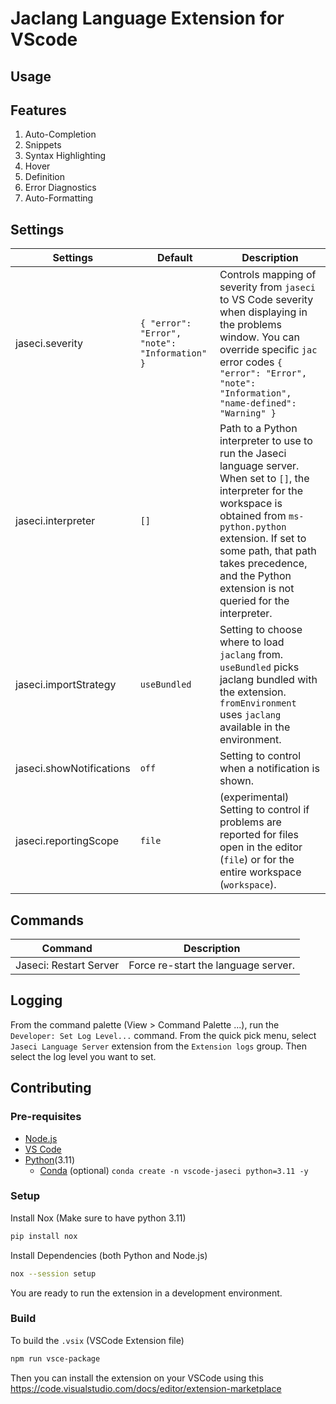 # Jaclang Language Extension for VScode

## Usage

## Features

1. Auto-Completion
2. Snippets
3. Syntax Highlighting
4. Hover
5. Definition
6. Error Diagnostics
7. Auto-Formatting

## Settings

| Settings                 | Default                                       | Description                                                                                                                                                                                                                                                                             |
| ------------------------ | --------------------------------------------- | --------------------------------------------------------------------------------------------------------------------------------------------------------------------------------------------------------------------------------------------------------------------------------------- |
| jaseci.severity          | `{ "error": "Error", "note": "Information" }` | Controls mapping of severity from `jaseci` to VS Code severity when displaying in the problems window. You can override specific `jac` error codes `{ "error": "Error", "note": "Information", "name-defined": "Warning" }`                                                             |
| jaseci.interpreter       | `[]`                                          | Path to a Python interpreter to use to run the Jaseci language server. When set to `[]`, the interpreter for the workspace is obtained from `ms-python.python` extension. If set to some path, that path takes precedence, and the Python extension is not queried for the interpreter. |
| jaseci.importStrategy    | `useBundled`                                  | Setting to choose where to load `jaclang` from. `useBundled` picks jaclang bundled with the extension. `fromEnvironment` uses `jaclang` available in the environment.                                                                                                                   |
| jaseci.showNotifications | `off`                                         | Setting to control when a notification is shown.                                                                                                                                                                                                                                        |
| jaseci.reportingScope    | `file`                                        | (experimental) Setting to control if problems are reported for files open in the editor (`file`) or for the entire workspace (`workspace`).                                                                                                                                             |

## Commands

| Command                | Description                         |
| ---------------------- | ----------------------------------- |
| Jaseci: Restart Server | Force re-start the language server. |

## Logging

From the command palette (View > Command Palette ...), run the `Developer: Set Log Level...` command. From the quick pick menu, select `Jaseci Language Server` extension from the `Extension logs` group. Then select the log level you want to set.

## Contributing

### Pre-requisites

-   [Node.js](https://nodejs.org/en/)
-   [VS Code](https://code.visualstudio.com/)
-   [Python](https://www.python.org/)(3.11)
    -   [Conda](https://docs.conda.io/en/latest/) (optional) `conda create -n vscode-jaseci python=3.11 -y`

### Setup

Install Nox (Make sure to have python 3.11)

```bash
pip install nox
```

Install Dependencies (both Python and Node.js)

```bash
nox --session setup
```

You are ready to run the extension in a development environment.

### Build

To build the `.vsix` (VSCode Extension file)

```bash
npm run vsce-package
```

Then you can install the extension on your VSCode using this https://code.visualstudio.com/docs/editor/extension-marketplace
